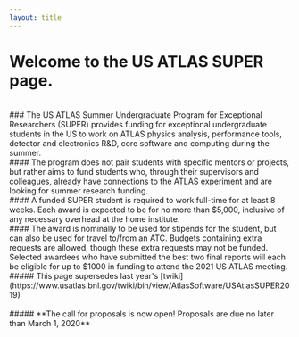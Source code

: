 ```yaml
---
layout: title
---
```


# Welcome to the **US ATLAS SUPER** page. 
<br>
### The US ATLAS Summer Undergraduate Program for Exceptional Researchers (SUPER) provides funding for exceptional undergraduate students in the US to work on ATLAS physics analysis, performance tools, detector and electronics R&D, core software and computing during the summer.
<br>
#### The program does not pair students with specific mentors or projects, but rather aims to fund students who, through their supervisors and colleagues, already have connections to the ATLAS experiment and are looking for summer research funding.
<br>
#### A funded SUPER student is required to work full-time for at least 8 weeks. Each award is expected to be for no more than $5,000, inclusive of any necessary overhead at the home institute. 
<br>
#### The award is nominally to be used for stipends for the student, but can also be used for travel to/from an ATC. Budgets containing extra requests are allowed, though these extra requests may not be funded. Selected awardees who have submitted the best two final reports will each be eligible for up to $1000 in funding to attend the 2021 US ATLAS meeting.
<br>
##### This page supersedes last year's [twiki](https://www.usatlas.bnl.gov/twiki/bin/view/AtlasSoftware/USAtlasSUPER2019)
<br>
<br>
##### **The call for proposals is now open! Proposals are due no later than March 1, 2020**
